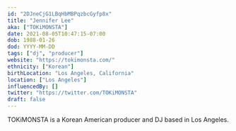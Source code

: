 ```yaml
---
id: "2DJneCjG1LBqHbMBPqzbcGyfp8x"
title: "Jennifer Lee"
aka: ["TOKiMONSTA"]
date: 2021-08-05T10:47:15-07:00
dob: 1988-01-26
dod: YYYY-MM-DD
tags: ["dj", "producer"]
website: "https://tokimonsta.com/"
ethnicity: ["Korean"]
birthLocation: "Los Angeles, California"
location: ["Los Angeles"]
influencedBy: []
twitter: "https://twitter.com/TOKiMONSTA"
draft: false
---
```


TOKiMONSTA is a Korean American producer and DJ based in Los Angeles.
